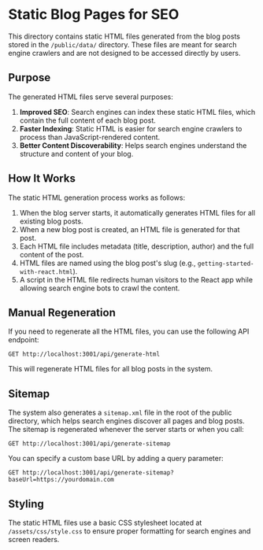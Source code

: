 # Static Blog Pages for SEO

This directory contains static HTML files generated from the blog posts stored in the `/public/data/` directory. These files are meant for search engine crawlers and are not designed to be accessed directly by users.

## Purpose

The generated HTML files serve several purposes:

1. **Improved SEO**: Search engines can index these static HTML files, which contain the full content of each blog post.
2. **Faster Indexing**: Static HTML is easier for search engine crawlers to process than JavaScript-rendered content.
3. **Better Content Discoverability**: Helps search engines understand the structure and content of your blog.

## How It Works

The static HTML generation process works as follows:

1. When the blog server starts, it automatically generates HTML files for all existing blog posts.
2. When a new blog post is created, an HTML file is generated for that post.
3. Each HTML file includes metadata (title, description, author) and the full content of the post.
4. HTML files are named using the blog post's slug (e.g., `getting-started-with-react.html`).
5. A script in the HTML file redirects human visitors to the React app while allowing search engine bots to crawl the content.

## Manual Regeneration

If you need to regenerate all the HTML files, you can use the following API endpoint:

```
GET http://localhost:3001/api/generate-html
```

This will regenerate HTML files for all blog posts in the system.

## Sitemap

The system also generates a `sitemap.xml` file in the root of the public directory, which helps search engines discover all pages and blog posts. The sitemap is regenerated whenever the server starts or when you call:

```
GET http://localhost:3001/api/generate-sitemap
```

You can specify a custom base URL by adding a query parameter:

```
GET http://localhost:3001/api/generate-sitemap?baseUrl=https://yourdomain.com
```

## Styling

The static HTML files use a basic CSS stylesheet located at `/assets/css/style.css` to ensure proper formatting for search engines and screen readers.
